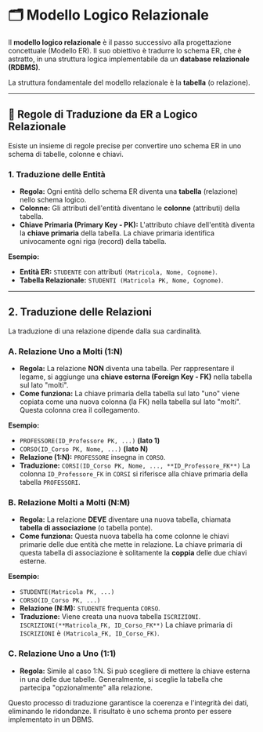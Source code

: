 # 🗂️ Modello Logico Relazionale

Il **modello logico relazionale** è il passo successivo alla progettazione concettuale (Modello ER). Il suo obiettivo è tradurre lo schema ER, che è astratto, in una struttura logica implementabile da un **database relazionale (RDBMS)**.

La struttura fondamentale del modello relazionale è la **tabella** (o relazione).

---

## 📖 Regole di Traduzione da ER a Logico Relazionale

Esiste un insieme di regole precise per convertire uno schema ER in uno schema di tabelle, colonne e chiavi.

### 1. **Traduzione delle Entità**
*   **Regola:** Ogni entità dello schema ER diventa una **tabella** (relazione) nello schema logico.
*   **Colonne:** Gli attributi dell'entità diventano le **colonne** (attributi) della tabella.
*   **Chiave Primaria (Primary Key - PK):** L'attributo chiave dell'entità diventa la **chiave primaria** della tabella. La chiave primaria identifica univocamente ogni riga (record) della tabella.

**Esempio:**
*   **Entità ER:** `STUDENTE` con attributi `(Matricola, Nome, Cognome)`.
*   **Tabella Relazionale:** `STUDENTI (Matricola PK, Nome, Cognome)`.

---

## 2. **Traduzione delle Relazioni**

La traduzione di una relazione dipende dalla sua cardinalità.

### A. Relazione **Uno a Molti (1:N)**
*   **Regola:** La relazione **NON** diventa una tabella. Per rappresentare il legame, si aggiunge una **chiave esterna (Foreign Key - FK)** nella tabella sul lato "molti".
*   **Come funziona:** La chiave primaria della tabella sul lato "uno" viene copiata come una nuova colonna (la FK) nella tabella sul lato "molti". Questa colonna crea il collegamento.

**Esempio:**
*   `PROFESSORE(ID_Professore PK, ...)`  **(lato 1)**
*   `CORSO(ID_Corso PK, Nome, ...)` **(lato N)**
*   **Relazione (1:N):** `PROFESSORE` insegna in `CORSO`.
*   **Traduzione:**
    `CORSI(ID_Corso PK, Nome, ..., **ID_Professore_FK**)`
    La colonna `ID_Professore_FK` in `CORSI` si riferisce alla chiave primaria della tabella `PROFESSORI`.

### B. Relazione **Molti a Molti (N:M)**
*   **Regola:** La relazione **DEVE** diventare una nuova tabella, chiamata **tabella di associazione** (o tabella ponte).
*   **Come funziona:** Questa nuova tabella ha come colonne le chiavi primarie delle due entità che mette in relazione. La chiave primaria di questa tabella di associazione è solitamente la **coppia** delle due chiavi esterne.

**Esempio:**
*   `STUDENTE(Matricola PK, ...)`
*   `CORSO(ID_Corso PK, ...)`
*   **Relazione (N:M):** `STUDENTE` frequenta `CORSO`.
*   **Traduzione:** Viene creata una nuova tabella `ISCRIZIONI`.
    `ISCRIZIONI(**Matricola_FK, ID_Corso_FK**)`
    La chiave primaria di `ISCRIZIONI` è `(Matricola_FK, ID_Corso_FK)`.

### C. Relazione **Uno a Uno (1:1)**
*   **Regola:** Simile al caso 1:N. Si può scegliere di mettere la chiave esterna in una delle due tabelle. Generalmente, si sceglie la tabella che partecipa "opzionalmente" alla relazione.

Questo processo di traduzione garantisce la coerenza e l'integrità dei dati, eliminando le ridondanze. Il risultato è uno schema pronto per essere implementato in un DBMS.
